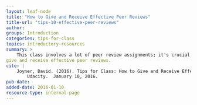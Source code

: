 ```yaml
---
layout: leaf-node
title: "How to Give and Receive Effective Peer Reviews"
title-url: "tips-10-effective-peer-reviews"
author: 
groups: Introduction
categories: tips-for-class
topics: introductory-resources
summary: >
    This class involves a lot of peer review assignments; it's crucial to understand how to
give and receive effective peer reviews.
cite: |
    Joyner, David. (2016). Tips for Class: How to Give and Receive Effective Peer Reviews.
        Udacity.  January 10, 2016.
pub-date: 
added-date: 2016-01-10
resource-type: internal-page
---
```


